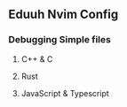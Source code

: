 ## Eduuh Nvim Config

### Debugging Simple files

1. C++ & C

2. Rust

3. JavaScript & Typescript


